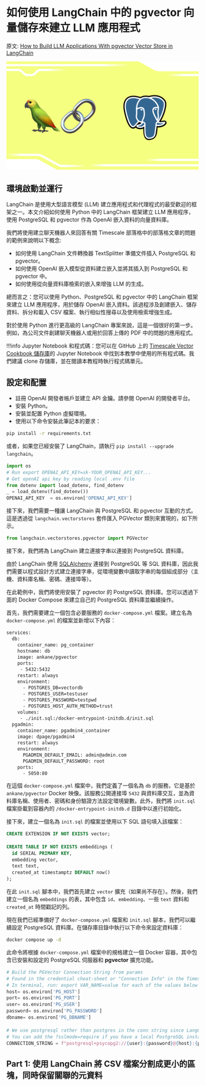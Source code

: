 # 如何使用 LangChain 中的 pgvector 向量儲存來建立 LLM 應用程式

原文: [How to Build LLM Applications With pgvector Vector Store in LangChain](https://www.timescale.com/blog/how-to-build-llm-applications-with-pgvector-vector-store-in-langchain/)

![](./assets/pgvector-langchain.png)

## 環境啟動並運行

LangChain 是使用大型語言模型 (LLM) 建立應用程式和代理程式的最受歡迎的框架之一。本文介紹如何使用 Python 中的 LangChain 框架建立 LLM 應用程序，使用 PostgreSQL 和 pgvector 作為 OpenAI 嵌入資料的向量資料庫。

我們將使用建立聊天機器人來回答有關 Timescale 部落格中的部落格文章的問題的範例來說明以下概念:

- 如何使用 LangChain 文件轉換器 TextSplitter 準備文件插入 PostgreSQL 和 pgvector。
- 如何使用 OpenAI 嵌入模型從資料建立嵌入並將其插入到 PostgreSQL 和 pgvector 中。
- 如何使用從向量資料庫檢索的嵌入來增強 LLM 的生成。

總而言之：您可以使用 Python、PostgreSQL 和 pgvector 中的 LangChain 框架來建立 LLM 應用程序，用於儲存 OpenAI 嵌入資料。該過程涉及創建嵌入、儲存資料、拆分和載入 CSV 檔案、執行相似性搜尋以及使用檢索增強生成。

對於使用 Python 進行更高級的 LangChain 專案來說，這是一個很好的第一步。例如，為公司文件創建聊天機器人或用於回答上傳的 PDF 中的問題的應用程式。

!!!info
    Jupyter Notebook 和程式碼：您可以在 GitHub 上的 [Timescale Vector Cookbook 儲存庫](https://github.com/timescale/vector-cookbook/?ref=timescale.com)的 Jupyter Notebook 中找到本教學中使用的所有程式碼。我們建議 clone 存儲庫，並在閱讀本教程時執行程式碼單元。


## 設定和配置

- 註冊 OpenAI 開發者帳戶並建立 API 金鑰。請參閱 OpenAI 的開發者平台。
- 安裝 Python。
- 安裝並配置 Python 虛擬環境。
- 使用以下命令安裝此筆記本的要求：

```bash
pip install -r requirements.txt
```

或者，如果您已經安裝了 LangChain，請執行 `pip install --upgrade langchain`。

```python
import os
# Run export OPENAI_API_KEY=sk-YOUR_OPENAI_API_KEY...
# Get openAI api key by reading local .env file
from dotenv import load_dotenv, find_dotenv
_ = load_dotenv(find_dotenv())
OPENAI_API_KEY  = os.environ['OPENAI_API_KEY']
```

接下來，我們需要一種讓 LangChain 與 PostgreSQL 和 pgvector 互動的方式。這是透過從 `langchain.vectorstores` 套件匯入 PGVector 類別來實現的，如下所示。

```python
from langchain.vectorstores.pgvector import PGVector
```

接下來，我們將為 LangChain 建立連接字串以連接到 PostgreSQL 資料庫。

由於 LangChain 使用 [SQLAlchemy](https://www.sqlalchemy.org/?ref=timescale.com) 連接到 PostgreSQL 等 SQL 資料庫，因此我們需要以程式設計方式建立連接字串，從環境變數中讀取字串的每個組成部分（主機、資料庫名稱、密碼、連接埠等）。

在此範例中，我們將使用安裝了 pgvector 的 PostgreSQL 資料庫。您可以透過下面的 Docker Compose 來建立自己的 PostgreSQL 資料庫並繼續操作。

首先，我們需要建立一個包含必要服務的 `docker-compose.yml` 檔案。建立名為 `docker-compose.yml` 的檔案並新增以下內容：

```docker
services:
  db:
    container_name: pg_container
    hostname: db
    image: ankane/pgvector
    ports:
     - 5432:5432
    restart: always
    environment:
      - POSTGRES_DB=vectordb
      - POSTGRES_USER=testuser
      - POSTGRES_PASSWORD=testpwd
      - POSTGRES_HOST_AUTH_METHOD=trust
    volumes:
     - ./init.sql:/docker-entrypoint-initdb.d/init.sql
  pgadmin:
    container_name: pgadmin4_container
    image: dpage/pgadmin4
    restart: always
    environment:
      PGADMIN_DEFAULT_EMAIL: admin@admin.com
      PGADMIN_DEFAULT_PASSWORD: root
    ports:
      - 5050:80
```

在這個 `docker-compose.yml` 檔案中，我們定義了一個名為 `db` 的服務，它是基於 `ankane/pgvector` Docker 映像。該服務公開連接埠 `5432` 與資料庫交互，並為資料庫名稱、使用者、密碼和身份驗證方法設定環境變數。此外，我們將 `init.sql` 檔案掛載到容器內的 `/docker-entrypoint-initdb.d` 目錄中以進行初始化。

接下來，建立一個名為 `init.sql` 的檔案並使用以下 SQL 語句填入該檔案：

```sql title="init.sql"
CREATE EXTENSION IF NOT EXISTS vector;

CREATE TABLE IF NOT EXISTS embeddings (
  id SERIAL PRIMARY KEY,
  embedding vector,
  text text,
  created_at timestamptz DEFAULT now()
);
```

在此 `init.sql` 腳本中，我們首先建立 `vector` 擴充（如果尚不存在）。然後，我們建立一個名為 `embeddings` 的表，其中包含 `id`、`embedding`、一些 `text` 資料和`created_at` 時間戳記的列。

現在我們已經準備好了 `docker-compose.yml` 檔案和 `init.sql` 腳本，我們可以繼續設定 PostgreSQL 資料庫。在儲存庫目錄中執行以下命令來設定資料庫：

```bash
docker compose up -d
```

此命令將根據 `docker-compose.yml` 檔案中的規格建立一個 Docker 容器，其中包含已安裝和設定的 PostgreSQL 伺服器和 **pgvector** 擴充功能。

```python
# Build the PGVector Connection String from params
# Found in the credential cheat-sheet or "Connection Info" in the Timescale console
# In terminal, run: export VAR_NAME=value for each of the values below
host= os.environ['PG_HOST']
port= os.environ['PG_PORT']
user= os.environ['PG_USER']
password= os.environ['PG_PASSWORD']
dbname= os.environ['PG_DBNAME']

# We use postgresql rather than postgres in the conn string since LangChain uses sqlalchemy under the hood
# You can add the ?sslmode=require if you have a local PostgreSQL instance running with SSL
CONNECTION_STRING = f"postgresql+psycopg2://{user}:{password}@{host}:{port}/{dbname}"
```

## Part 1: 使用 LangChain 將 CSV 檔案分割成更小的區塊，同時保留關聯的元資料

